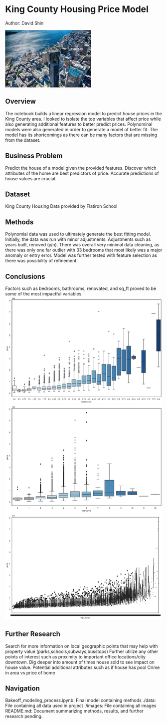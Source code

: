 # King County Housing Price Model

Author: David Shin

![kcimage](./images/kcimage.jpg)

## Overview

The notebook builds a linear regression model to predict house prices in the King County area. I looked to isolate the top variables that affect price while also generating additional features to better predict prices. Polynominal models were also generated in order to generate a model of better fit. The model has its shortcomings as there can be many factors that are missing from the dataset. 

## Business Problem

Predict the house of a model given the provided features. Discover which attributes of the home are best predictors of price. Accurate predictions of house values are crucial.

## Dataset
King County Housing Data provided by Flatiron School

## Methods

Polynomial data was used to ultimately generate the best fitting model. Initially, the data was run with minor adjustments. Adjustments such as years built, renoved (y/n). There was overall very minimal data cleaning, as there was only one far outlier with 33 bedrooms that most likely was a major anomaly or entry error. Model was further tested with feature selection as there was possibility of refinement. 

## Conclusions

Factors such as bedrooms, bathrooms, renovated, and sq_ft proved to be some of the most impactful variables.
![bathroom](./images/bathroomsvsprice.png)
![bedroom](./images/bedroomsvsprice.png)
![sqftvsprice](./images/sqftvsprice.png)

## Further Research
Search for more information on local geographic points that may help with property value (parks,schools,subways,busstops)
Further utilize any other points of interest such as proximity to important office locations/city downtown.
Dig deeper into amount of times house sold to see impact on house value.
Potential additional attributes such as if house has pool
Crime in area vs price of home

## Navigation
Bakeoff_modeling_process.ipynb: Final model containing methods
./data: File containing all data used in project
./images: File containing all images
README.md: Document summarizing methods, results, and further research pending.